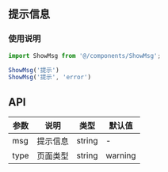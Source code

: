
## 提示信息

### 使用说明

```js
import ShowMsg from '@/components/ShowMsg';
```

```jsx
ShowMsg('提示')
ShowMsg('提示', 'error')
```

## API

| 参数 | 说明 | 类型 | 默认值 |
| --- | --- | --- | --- |
| msg | 提示信息 | string | - |
| type | 页面类型 | string | warning |

